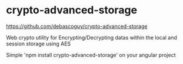# crypto-advanced-storage

https://github.com/debascoguy/crypto-advanced-storage

 Web crypto utility for Encrypting/Decrypting datas within the local and session storage using AES
 
 Simple 'npm install crypto-advanced-storage' on your angular project
